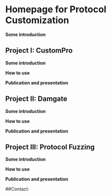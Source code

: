 # Homepage for Protocol Customization

**Some introduction**

## Project I: CustomPro

**Some introduction**

**How to use**

**Publication and presentation**




## Project II: Damgate

**Some introduction**

**How to use**

**Publication and presentation**





## Project III: Protocol Fuzzing

**Some introduction**

**How to use**

**Publication and presentation**

##Contact:
